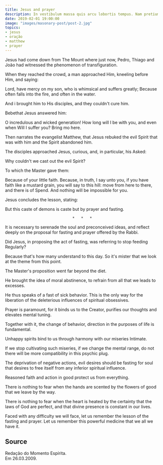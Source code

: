 ```yaml
---
title: Jesus and prayer
description: In vestibulum massa quis arcu lobortis tempus. Nam pretium arcu in odio vulputate luctus.
date: 2019-02-01 19:00:00
image: "images/masonary-post/post-2.jpg"
topics: 
- jesus
- oração
- matthew
- prayer
---
```



Jesus had come down from The Mount where just now, Pedro, Thiago and João had
witnessed the phenomenon of transfiguration.

When they reached the crowd, a man approached Him, kneeling
before Him, and saying:

Lord, have mercy on my son, who is whimsical and suffers greatly; Because
often falls into the fire, and often in the water.

And i brought him to His disciples, and they couldn't cure him.

Bebethat Jesus answered him:

O incredulous and wicked generation! How long will I be with you, and even when
Will I suffer you? Bring mo here.

Then narrates the evangelist Matthew, that Jesus rebuked the evil Spirit that
was with him and the Spirit abandoned him.

The disciples approached Jesus, curious, and, in particular, his
Asked:

Why couldn't we cast out the evil Spirit?

To which the Master gave them:

Because of your little faith. Because, in truth, I say unto you, if you have faith
like a mustard grain, you will say to this hill: move from here to there, and there is of
Spend. And nothing will be impossible for you.

Jesus concludes the lesson, stating:

But this caste of demons is caste but by prayer and fasting.

                                   *   *   *

It is necessary to serenade the soul and preconceived ideas, and reflect deeply
on the proposal for fasting and prayer offered by the Rabbi.

Did Jesus, in proposing the act of fasting, was referring to stop feeding
Regularly?

Because that's how many understand to this day. So it's mister
that we look at the theme from this point.

The Master's proposition went far beyond the diet.

He brought the idea of moral abstinence, to refrain from all that we
leads to excesses.

He thus speaks of a fast of sick behavior. This is the only way
for the liberation of the deleterious influences of spiritual obsessives.

Prayer is paramount, for it binds us to the Creator, purifies our thoughts and
elevates mental tuning.

Together with it, the change of behavior, direction in the purposes of life is
fundamental.

Unhappy spirits bind to us through harmony with our miseries
Intimate.

If we stop cultivating such miseries, if we change the mental range, do not
there will be more compatibility in this psychic plug.

The deprivation of negative actions, evil desires should be fasting for
soul that desires to free itself from any inferior spiritual influence.

Reasoned faith and action in good protect us from everything.

There is nothing to fear when the hands are scented by the flowers of good that
we leave by the way.

There is nothing to fear when the heart is heated by the certainty that the laws
of God are perfect, and that divine presence is constant in our lives.

Faced with any difficulty we will face, let us remember the lesson of the
fasting and prayer. Let us remember this powerful medicine that we all
we have it.

## Source
Redação do Momento Espírita.  
Em 26.03.2009.
